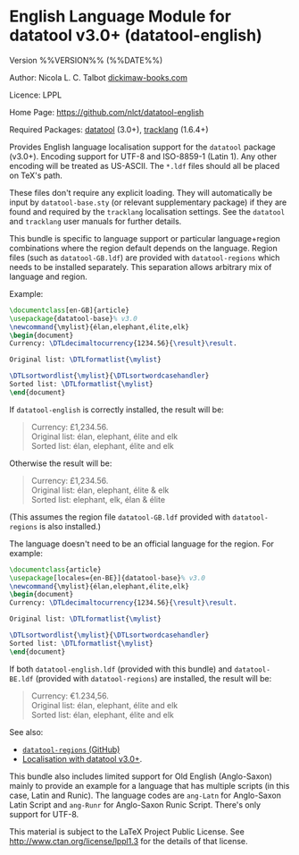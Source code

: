 # English Language Module for datatool v3.0+ (datatool-english)

Version %%VERSION%% (%%DATE%%)

Author: Nicola L. C. Talbot [dickimaw-books.com](https://www.dickimaw-books.com/)

Licence: LPPL

Home Page: https://github.com/nlct/datatool-english

Required Packages: 
[datatool](https://ctan.org/pkg/datatool) (3.0+),
[tracklang](https://ctan.org/pkg/tracklang) (1.6.4+)

Provides English language localisation support for
the `datatool` package (v3.0+). Encoding support for UTF-8 and ISO-8859-1
(Latin 1). Any other encoding will be treated as US-ASCII.
The `*.ldf` files should all be placed on TeX's path.

These files don't require any explicit loading. They will
automatically be input by `datatool-base.sty` (or relevant
supplementary package) if they are found and required by the
`tracklang` localisation settings. See the `datatool` and `tracklang` user
manuals for further details.

This bundle is specific to language support or particular 
language+region combinations where the region default depends on the
language.
Region files (such as `datatool-GB.ldf`) are provided with `datatool-regions`
which needs to be installed separately. This separation allows
arbitrary mix of language and region.

Example:
```latex
\documentclass[en-GB]{article}
\usepackage{datatool-base}% v3.0
\newcommand{\mylist}{élan,elephant,élite,elk}
\begin{document}
Currency: \DTLdecimaltocurrency{1234.56}{\result}\result.

Original list: \DTLformatlist{\mylist}

\DTLsortwordlist{\mylist}{\DTLsortwordcasehandler}
Sorted list: \DTLformatlist{\mylist}
\end{document}
```

If `datatool-english` is correctly installed, the result will be:

 > Currency: £1,234.56.  
 > Original list: élan, elephant, élite and elk  
 > Sorted list: élan, elephant, élite and elk

Otherwise the result will be:

 > Currency: £1,234.56.  
 > Original list: élan, elephant, élite & elk  
 > Sorted list: elephant, elk, élan & élite

(This assumes the region file `datatool-GB.ldf` provided with
`datatool-regions` is also installed.)

The language doesn't need to be an official language for the region.
For example:
```latex
\documentclass{article}
\usepackage[locales={en-BE}]{datatool-base}% v3.0
\newcommand{\mylist}{élan,elephant,élite,elk}
\begin{document}
Currency: \DTLdecimaltocurrency{1234.56}{\result}\result.

Original list: \DTLformatlist{\mylist}

\DTLsortwordlist{\mylist}{\DTLsortwordcasehandler}
Sorted list: \DTLformatlist{\mylist}
\end{document}
```
If both `datatool-english.ldf` (provided with this bundle) and 
`datatool-BE.ldf` (provided with `datatool-regions`) are installed,
the result will be:

 > Currency: €1.234,56.  
 > Original list: élan, elephant, élite and elk  
 > Sorted list: élan, elephant, élite and elk

See also:

 - [`datatool-regions` (GitHub)](https://github.com/nlct/datatool-regions)
 - [Localisation with datatool v3.0+](https://www.dickimaw-books.com/latex/tracklang/datatool-locale.shtml).

This bundle also includes limited support for Old English
(Anglo-Saxon) mainly to provide an example for a language that has
multiple scripts (in this case, Latin and Runic). The language codes
are `ang-Latn` for Anglo-Saxon Latin Script and `ang-Runr`
for Anglo-Saxon Runic Script. There's only support for UTF-8.

This material is subject to the LaTeX Project Public License.
See http://www.ctan.org/license/lppl1.3 for the details of that
license.
